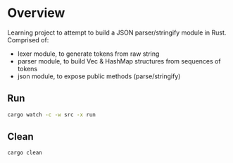 # Overview

Learning project to attempt to build a JSON parser/stringify module in Rust.
Comprised of:
- lexer module, to generate tokens from raw string
- parser module, to build Vec & HashMap structures from sequences of tokens
- json module, to expose public methods (parse/stringify)

## Run

```bash
cargo watch -c -w src -x run
```

## Clean

```bash
cargo clean
```